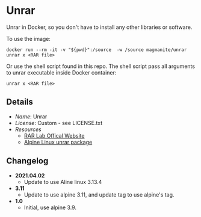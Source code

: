# Unrar
Unrar in Docker, so you don't have to install any other libraries or software.

To use the image:
```
docker run --rm -it -v "${pwd}":/source  -w /source magmanite/unrar unrar x <RAR file>
```

Or use the shell script found in this repo.
The shell script pass all arguments to unrar executable inside Docker container:
```
unrar x <RAR file>
```

## Details
- *Name*: Unrar
- *License*: Custom - see LICENSE.txt
- *Resources*
  - [RAR Lab Offical Website](https://www.rarlab.com/)
  - [Alpine Linux unrar package](https://pkgs.alpinelinux.org/package/edge/main/x86/unrar)

## Changelog
- **2021.04.02**
  - Update to use Aline linux 3.13.4
- **3.11**
  - Update to use alpine 3.11, and update tag to use alpine's tag.
- **1.0**
  - Initial, use alpine 3.9.
